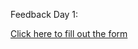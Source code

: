 

Feedback Day 1:

[Click here to fill out the form](https://forms.office.com/Pages/ResponsePage.aspx?id=lwcinDfD-EmwhqmiSXn3KJPa_IlDXBNLpxQ0H5ZRyFFUMkNFUkhHU0lQTktVU09SMUROWDVJMUtYVyQlQCNjPTEu)